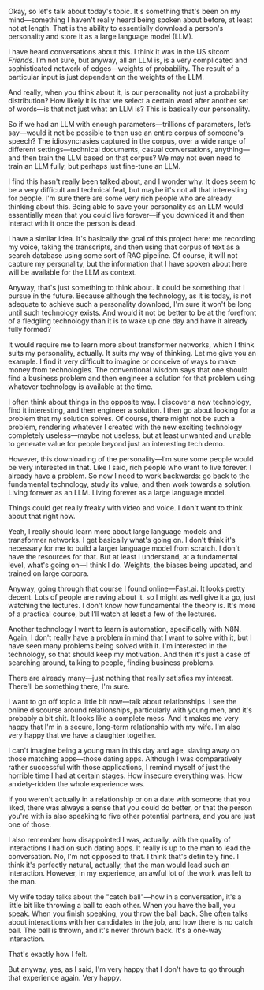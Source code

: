 Okay, so let's talk about today's topic. It's something that's been on my mind—something I haven't really heard being spoken about before, at least not at length. That is the ability to essentially download a person's personality and store it as a large language model (LLM).

I have heard conversations about this. I think it was in the US sitcom *Friends*. I’m not sure, but anyway, all an LLM is, is a very complicated and sophisticated network of edges—weights of probability. The result of a particular input is just dependent on the weights of the LLM.

And really, when you think about it, is our personality not just a probability distribution? How likely it is that we select a certain word after another set of words—is that not just what an LLM is? This is basically our personality.

So if we had an LLM with enough parameters—trillions of parameters, let’s say—would it not be possible to then use an entire corpus of someone's speech? The idiosyncrasies captured in the corpus, over a wide range of different settings—technical documents, casual conversations, anything—and then train the LLM based on that corpus? We may not even need to train an LLM fully, but perhaps just fine-tune an LLM.

I find this hasn't really been talked about, and I wonder why. It does seem to be a very difficult and technical feat, but maybe it's not all that interesting for people. I'm sure there are some very rich people who are already thinking about this. Being able to save your personality as an LLM would essentially mean that you could live forever—if you download it and then interact with it once the person is dead.

I have a similar idea. It's basically the goal of this project here: me recording my voice, taking the transcripts, and then using that corpus of text as a search database using some sort of RAG pipeline. Of course, it will not capture my personality, but the information that I have spoken about here will be available for the LLM as context.

Anyway, that's just something to think about. It could be something that I pursue in the future. Because although the technology, as it is today, is not adequate to achieve such a personality download, I'm sure it won't be long until such technology exists. And would it not be better to be at the forefront of a fledgling technology than it is to wake up one day and have it already fully formed?

It would require me to learn more about transformer networks, which I think suits my personality, actually. It suits my way of thinking. Let me give you an example. I find it very difficult to imagine or conceive of ways to make money from technologies. The conventional wisdom says that one should find a business problem and then engineer a solution for that problem using whatever technology is available at the time.

I often think about things in the opposite way. I discover a new technology, find it interesting, and then engineer a solution. I then go about looking for a problem that my solution solves. Of course, there might not be such a problem, rendering whatever I created with the new exciting technology completely useless—maybe not useless, but at least unwanted and unable to generate value for people beyond just an interesting tech demo.

However, this downloading of the personality—I’m sure some people would be very interested in that. Like I said, rich people who want to live forever. I already have a problem. So now I need to work backwards: go back to the fundamental technology, study its value, and then work towards a solution. Living forever as an LLM. Living forever as a large language model.

Things could get really freaky with video and voice. I don't want to think about that right now.

Yeah, I really should learn more about large language models and transformer networks. I get basically what's going on. I don't think it's necessary for me to build a larger language model from scratch. I don't have the resources for that. But at least I understand, at a fundamental level, what's going on—I think I do. Weights, the biases being updated, and trained on large corpora.

Anyway, going through that course I found online—Fast.ai. It looks pretty decent. Lots of people are raving about it, so I might as well give it a go, just watching the lectures. I don't know how fundamental the theory is. It's more of a practical course, but I’ll watch at least a few of the lectures.

Another technology I want to learn is automation, specifically with N8N. Again, I don't really have a problem in mind that I want to solve with it, but I have seen many problems being solved with it. I'm interested in the technology, so that should keep my motivation. And then it's just a case of searching around, talking to people, finding business problems.

There are already many—just nothing that really satisfies my interest. There'll be something there, I'm sure.

I want to go off topic a little bit now—talk about relationships. I see the online discourse around relationships, particularly with young men, and it's probably a bit shit. It looks like a complete mess. And it makes me very happy that I'm in a secure, long-term relationship with my wife. I'm also very happy that we have a daughter together.

I can't imagine being a young man in this day and age, slaving away on those matching apps—those dating apps. Although I was comparatively rather successful with those applications, I remind myself of just the horrible time I had at certain stages. How insecure everything was. How anxiety-ridden the whole experience was.

If you weren't actually in a relationship or on a date with someone that you liked, there was always a sense that you could do better, or that the person you're with is also speaking to five other potential partners, and you are just one of those.

I also remember how disappointed I was, actually, with the quality of interactions I had on such dating apps. It really is up to the man to lead the conversation. No, I'm not opposed to that. I think that's definitely fine. I think it's perfectly natural, actually, that the man would lead such an interaction. However, in my experience, an awful lot of the work was left to the man.

My wife today talks about the "catch ball"—how in a conversation, it's a little bit like throwing a ball to each other. When you have the ball, you speak. When you finish speaking, you throw the ball back. She often talks about interactions with her candidates in the job, and how there is no catch ball. The ball is thrown, and it's never thrown back. It's a one-way interaction.

That's exactly how I felt.

But anyway, yes, as I said, I'm very happy that I don't have to go through that experience again. Very happy.
